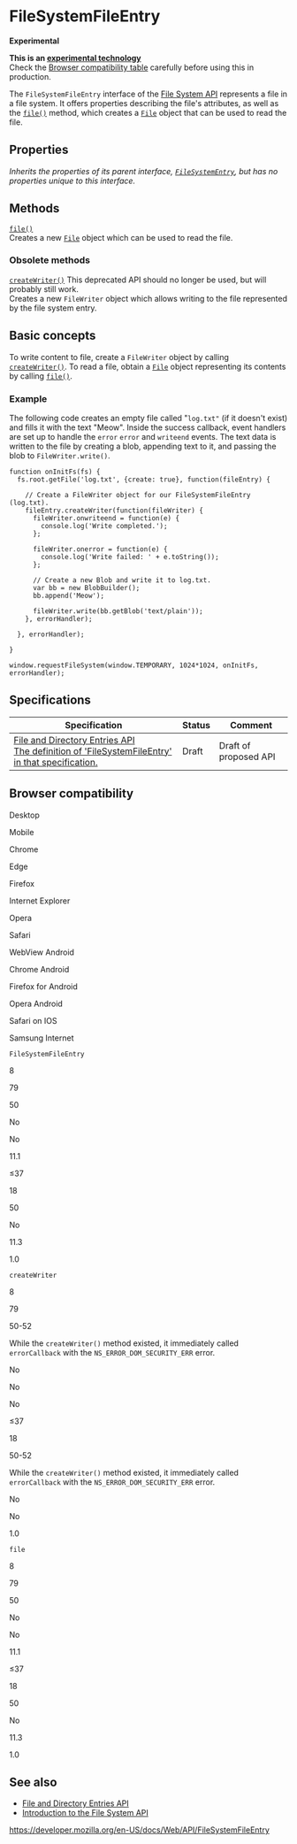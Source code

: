 # FileSystemFileEntry

**Experimental**

**This is an [experimental technology](https://developer.mozilla.org/en-US/docs/MDN/Guidelines/Conventions_definitions#experimental)**  
Check the [Browser compatibility table](#browser_compatibility) carefully before using this in production.

The `FileSystemFileEntry` interface of the [File System API](file_and_directory_entries_api/introduction) represents a file in a file system. It offers properties describing the file's attributes, as well as the [`file()`](filesystemfileentry/file) method, which creates a [`File`](file) object that can be used to read the file.

## Properties

_Inherits the properties of its parent interface, [`FileSystemEntry`](filesystementry), but has no properties unique to this interface._

## Methods

[`file()`](filesystemfileentry/file)  
Creates a new [`File`](file) object which can be used to read the file.

### Obsolete methods

[`createWriter()`](filesystemfileentry/createwriter) <span class="icon deprecated" viewbox="0 0 100 100" xmlns="http://www.w3.org/2000/svg" role="img"> This deprecated API should no longer be used, but will probably still work. </span>  
Creates a new <span class="page-not-created">`FileWriter`</span> object which allows writing to the file represented by the file system entry.

## Basic concepts

To write content to file, create a <span class="page-not-created">`FileWriter`</span> object by calling [`createWriter()`](filesystemfileentry/createwriter). To read a file, obtain a [`File`](file) object representing its contents by calling [`file()`](filesystemfileentry/file).

### Example

The following code creates an empty file called "`log.txt"` (if it doesn't exist) and fills it with the text "Meow". Inside the success callback, event handlers are set up to handle the `error` `error` and `writeend` events. The text data is written to the file by creating a blob, appending text to it, and passing the blob to <span class="page-not-created">`FileWriter.write()`</span>.

    function onInitFs(fs) {
      fs.root.getFile('log.txt', {create: true}, function(fileEntry) {

        // Create a FileWriter object for our FileSystemFileEntry (log.txt).
        fileEntry.createWriter(function(fileWriter) {
          fileWriter.onwriteend = function(e) {
            console.log('Write completed.');
          };

          fileWriter.onerror = function(e) {
            console.log('Write failed: ' + e.toString());
          };

          // Create a new Blob and write it to log.txt.
          var bb = new BlobBuilder();
          bb.append('Meow');

          fileWriter.write(bb.getBlob('text/plain'));
        }, errorHandler);

      }, errorHandler);

    }

    window.requestFileSystem(window.TEMPORARY, 1024*1024, onInitFs, errorHandler);

## Specifications

<table><thead><tr class="header"><th>Specification</th><th>Status</th><th>Comment</th></tr></thead><tbody><tr class="odd"><td><a href="https://wicg.github.io/entries-api/#api-fileentry">File and Directory Entries API<br />
<span class="small">The definition of 'FileSystemFileEntry' in that specification.</span></a></td><td><span class="spec-draft">Draft</span></td><td>Draft of proposed API</td></tr></tbody></table>

## Browser compatibility

Desktop

Mobile

Chrome

Edge

Firefox

Internet Explorer

Opera

Safari

WebView Android

Chrome Android

Firefox for Android

Opera Android

Safari on IOS

Samsung Internet

`FileSystemFileEntry`

8

79

50

No

No

11.1

≤37

18

50

No

11.3

1.0

`createWriter`

8

79

50-52

While the `createWriter()` method existed, it immediately called `errorCallback` with the `NS_ERROR_DOM_SECURITY_ERR` error.

No

No

No

≤37

18

50-52

While the `createWriter()` method existed, it immediately called `errorCallback` with the `NS_ERROR_DOM_SECURITY_ERR` error.

No

No

1.0

`file`

8

79

50

No

No

11.1

≤37

18

50

No

11.3

1.0

## See also

- [File and Directory Entries API](file_and_directory_entries_api)
- [Introduction to the File System API](file_and_directory_entries_api/introduction)

<a href="https://developer.mozilla.org/en-US/docs/Web/API/FileSystemFileEntry" class="_attribution-link">https://developer.mozilla.org/en-US/docs/Web/API/FileSystemFileEntry</a>
